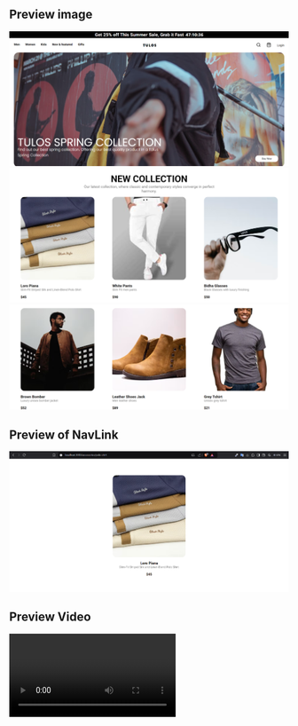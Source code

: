 ## Preview image

![alt text](image.png)
![alt text](image-1.png)
![alt text](image-3.png)

## Preview of NavLink
![alt text](image-4.png)

## Preview Video
<video controls src="20250117-1843-44.8480113.mp4" title="Title"></video>
